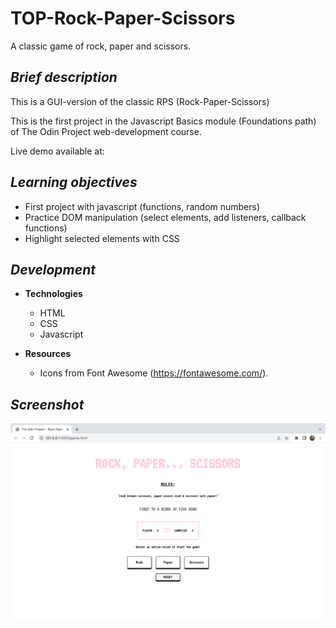 # TOP-Rock-Paper-Scissors

A classic game of rock, paper and scissors.

## **_Brief description_**

This is a GUI-version of the classic RPS (Rock-Paper-Scissors)

This is the first project in the Javascript Basics module (Foundations path) of The Odin Project web-development course.

Live demo available at:

## **_Learning objectives_**

- First project with javascript (functions, random numbers)
- Practice DOM manipulation (select elements, add listeners, callback functions)
- Highlight selected elements with CSS

## **_Development_**

- **Technologies**

  - HTML
  - CSS
  - Javascript

- **Resources**
  - Icons from Font Awesome (https://fontawesome.com/).

## **_Screenshot_**

![TOP_RPS_Screenshot](/images/rps_screenshot.png)
